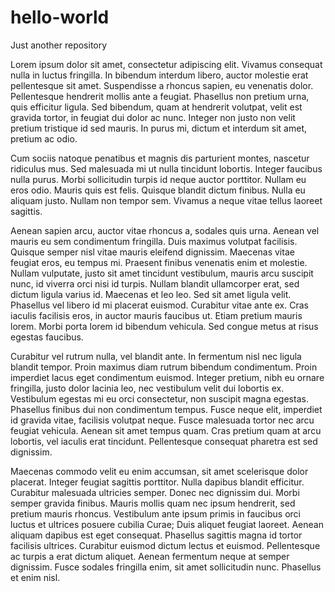 # hello-world
Just another repository



Lorem ipsum dolor sit amet, consectetur adipiscing elit. Vivamus consequat nulla in luctus fringilla. In bibendum interdum libero, auctor molestie erat pellentesque sit amet. Suspendisse a rhoncus sapien, eu venenatis dolor. Pellentesque hendrerit mollis ante a feugiat. Phasellus non pretium urna, quis efficitur ligula. Sed bibendum, quam at hendrerit volutpat, velit est gravida tortor, in feugiat dui dolor ac nunc. Integer non justo non velit pretium tristique id sed mauris. In purus mi, dictum et interdum sit amet, pretium ac odio.

Cum sociis natoque penatibus et magnis dis parturient montes, nascetur ridiculus mus. Sed malesuada mi ut nulla tincidunt lobortis. Integer faucibus nulla purus. Morbi sollicitudin turpis id neque auctor porttitor. Nullam eu eros odio. Mauris quis est felis. Quisque blandit dictum finibus. Nulla eu aliquam justo. Nullam non tempor sem. Vivamus a neque vitae tellus laoreet sagittis.

Aenean sapien arcu, auctor vitae rhoncus a, sodales quis urna. Aenean vel mauris eu sem condimentum fringilla. Duis maximus volutpat facilisis. Quisque semper nisl vitae mauris eleifend dignissim. Maecenas vitae feugiat eros, eu tempus mi. Praesent finibus venenatis enim et molestie. Nullam vulputate, justo sit amet tincidunt vestibulum, mauris arcu suscipit nunc, id viverra orci nisi id turpis. Nullam blandit ullamcorper erat, sed dictum ligula varius id. Maecenas et leo leo. Sed sit amet ligula velit. Phasellus vel libero id mi placerat euismod. Curabitur vitae ante ex. Cras iaculis facilisis eros, in auctor mauris faucibus ut. Etiam pretium mauris lorem. Morbi porta lorem id bibendum vehicula. Sed congue metus at risus egestas faucibus.

Curabitur vel rutrum nulla, vel blandit ante. In fermentum nisl nec ligula blandit tempor. Proin maximus diam rutrum bibendum condimentum. Proin imperdiet lacus eget condimentum euismod. Integer pretium, nibh eu ornare fringilla, justo dolor lacinia leo, nec vestibulum velit dui lobortis ex. Vestibulum egestas mi eu orci consectetur, non suscipit magna egestas. Phasellus finibus dui non condimentum tempus. Fusce neque elit, imperdiet id gravida vitae, facilisis volutpat neque. Fusce malesuada tortor nec arcu feugiat vehicula. Aenean sit amet tempus quam. Cras pretium quam at arcu lobortis, vel iaculis erat tincidunt. Pellentesque consequat pharetra est sed dignissim.

Maecenas commodo velit eu enim accumsan, sit amet scelerisque dolor placerat. Integer feugiat sagittis porttitor. Nulla dapibus blandit efficitur. Curabitur malesuada ultricies semper. Donec nec dignissim dui. Morbi semper gravida finibus. Mauris mollis quam nec ipsum hendrerit, sed pretium mauris rhoncus. Vestibulum ante ipsum primis in faucibus orci luctus et ultrices posuere cubilia Curae; Duis aliquet feugiat laoreet. Aenean aliquam dapibus est eget consequat. Phasellus sagittis magna id tortor facilisis ultrices. Curabitur euismod dictum lectus et euismod. Pellentesque ac turpis a erat dictum aliquet. Aenean fermentum neque at semper dignissim. Fusce sodales fringilla enim, sit amet sollicitudin nunc. Phasellus et enim nisl. 
